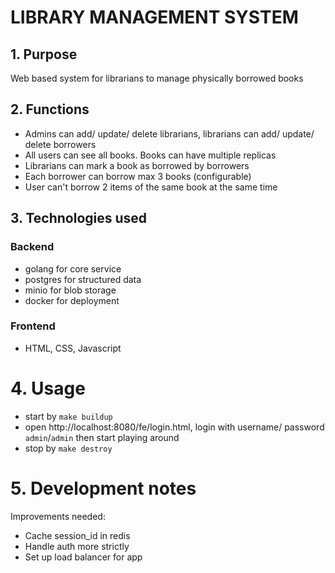 # LIBRARY MANAGEMENT SYSTEM

## 1. Purpose

Web based system for librarians to manage physically borrowed books

## 2. Functions

- Admins can add/ update/ delete librarians, librarians can add/ update/ delete borrowers
- All users can see all books. Books can have multiple replicas
- Librarians can mark a book as borrowed by borrowers
- Each borrower can borrow max 3 books (configurable)
- User can't borrow 2 items of the same book at the same time

## 3. Technologies used

### Backend

- golang for core service
- postgres for structured data
- minio for blob storage
- docker for deployment

### Frontend

- HTML, CSS, Javascript

# 4. Usage

- start by `make buildup`
- open http://localhost:8080/fe/login.html, login with username/ password `admin`/`admin` then start playing around
- stop by `make destroy`

# 5. Development notes

Improvements needed:

- Cache session_id in redis
- Handle auth more strictly
- Set up load balancer for app
